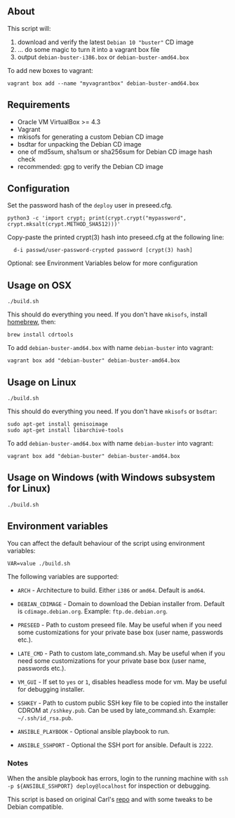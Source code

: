 ## About

This script will:

 1. download and verify the latest `Debian 10 "buster"` CD image
 2. ... do some magic to turn it into a vagrant box file
 3. output `debian-buster-i386.box` or `debian-buster-amd64.box`

To add new boxes to vagrant:

    vagrant box add --name "myvagrantbox" debian-buster-amd64.box

## Requirements

 * Oracle VM VirtualBox >= 4.3
 * Vagrant
 * mkisofs for generating a custom Debian CD image
 * bsdtar for unpacking the Debian CD image
 * one of md5sum, sha1sum or sha256sum for Debian CD image hash check
 * recommended: gpg to verify the Debian CD image

## Configuration

Set the password hash of the `deploy` user in preseed.cfg.

    python3 -c 'import crypt; print(crypt.crypt("mypassword", crypt.mksalt(crypt.METHOD_SHA512)))'

Copy-paste the printed crypt(3) hash into preseed.cfg at the following line:

      d-i passwd/user-password-crypted password [crypt(3) hash]

Optional: see Environment Variables below for more configuration

## Usage on OSX

    ./build.sh

This should do everything you need. If you don't have `mkisofs`, install [homebrew](http://mxcl.github.com/homebrew/), then:

    brew install cdrtools

To add `debian-buster-amd64.box` with name `debian-buster` into vagrant:

    vagrant box add "debian-buster" debian-buster-amd64.box

## Usage on Linux

    ./build.sh

This should do everything you need. If you don't have `mkisofs` or `bsdtar`:

    sudo apt-get install genisoimage
    sudo apt-get install libarchive-tools

To add `debian-buster-amd64.box` with name `debian-buster` into vagrant:

    vagrant box add "debian-buster" debian-buster-amd64.box

## Usage on Windows (with Windows subsystem for Linux)

    ./build.sh

## Environment variables

You can affect the default behaviour of the script using environment variables:

    VAR=value ./build.sh

The following variables are supported:

* `ARCH` - Architecture to build. Either `i386` or `amd64`. Default is `amd64`.

* `DEBIAN_CDIMAGE` - Domain to download the Debian installer from. Default is `cdimage.debian.org`. Example: `ftp.de.debian.org`.

* `PRESEED` - Path to custom preseed file. May be useful when if you need some customizations for your private base box (user name, passwords etc.).

* `LATE_CMD` - Path to custom late_command.sh. May be useful when if you need some customizations for your private base box (user name, passwords etc.).

* `VM_GUI` - If set to `yes` or `1`, disables headless mode for vm. May be useful for debugging installer.

* `SSHKEY` - Path to custom public SSH key file to be copied into the installer CDROM at `/sshkey.pub`. Can be used by late_command.sh. Example: `~/.ssh/id_rsa.pub`.

* `ANSIBLE_PLAYBOOK` - Optional ansible playbook to run.

* `ANSIBLE_SSHPORT` - Optional the SSH port for ansible. Default is `2222`.



### Notes

When the ansible playbook has errors, login to the running machine with
`ssh -p ${ANSIBLE_SSHPORT} deploy@localhost` for inspection or debugging.

This script is based on original Carl's [repo](https://github.com/cal/vagrant-ubuntu-precise-64) and with some tweaks to be Debian compatible.
